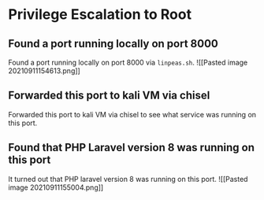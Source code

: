 # Privilege Escalation to Root
## Found a port  running locally on port 8000
Found a port running locally on port 8000 via `linpeas.sh`. 
![[Pasted image 20210911154613.png]]
## Forwarded this port to kali VM via chisel 
 Forwarded this port to kali VM via chisel to see what service was running on this port. 
 ## Found that PHP Laravel version 8 was running on this port
 It turned out that PHP laravel version 8 was running on this port.
![[Pasted image 20210911155004.png]]



